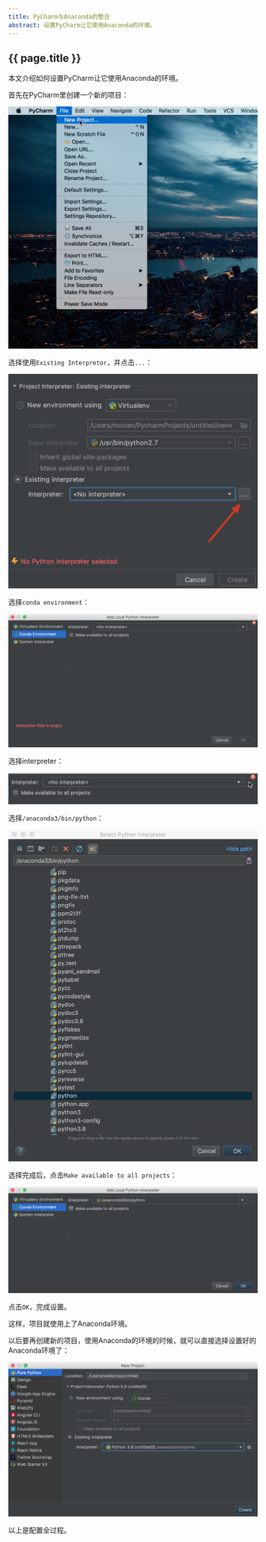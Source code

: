 ```yaml
---
title: PyCharm与Anaconda的整合
abstract: 设置PyCharm让它使用Anaconda的环境。
---
```


## {{ page.title }}

本文介绍如何设置PyCharm让它使用Anaconda的环境。

首先在PyCharm里创建一个新的项目：

![](https://raw.githubusercontent.com/liweinan/blogpicbackup/master/data/PyCharmScreenSnapz002.5aa08e62e735470e8f791b1489304ba9.png)

选择使用`Existing Interpretor`，并点击`...`：

![](https://raw.githubusercontent.com/liweinan/blogpicbackup/master/data/675C6DAC-7A94-4B3D-8ED5-C18AC9C3C349.png)

选择`conda environment`：

![](https://raw.githubusercontent.com/liweinan/blogpicbackup/master/data/PyCharmScreenSnapz006.4623e29677f844b6b5495dbe54a7548f.png)

选择interpreter：

![](https://raw.githubusercontent.com/liweinan/blogpicbackup/master/data/PyCharmScreenSnapz007.4a6d289ecc4f438d8aed6a28a4b648af.png)

选择`/anaconda3/bin/python`：

![](https://raw.githubusercontent.com/liweinan/blogpicbackup/master/data/PyCharmScreenSnapz008.6be12a85c8ba4f9da7491c165c0cd503.png)

选择完成后，点击`Make available to all projects`：

![](https://raw.githubusercontent.com/liweinan/blogpicbackup/master/data/PyCharmScreenSnapz009.1905a0f3e78842da9517b5ab05a91db0.png)

点击`OK`，完成设置。

这样，项目就使用上了Anaconda环境。

以后要再创建新的项目，使用Anaconda的环境的时候，就可以直接选择设置好的Anaconda环境了：

![](https://raw.githubusercontent.com/liweinan/blogpicbackup/master/data/PyCharmScreenSnapz010.99613de617284dc7ae6133fd598afc7a.png)

以上是配置全过程。